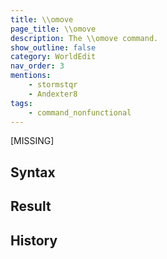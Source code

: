 ```yaml
---
title: \\omove
page_title: \\omove
description: The \\omove command.
show_outline: false
category: WorldEdit
nav_order: 3
mentions:
    - stormstqr
    - Andexter8
tags:
    - command_nonfunctional
---
```


[MISSING]

<CommandDetailsTable
    name="\\omove"
    :categories="[
        'system', 'world', 'server', 'worldedit'
    ]"
    :requiredTags="[
        'canUseChatCommands'
    ]"
    ultraSecurityModeSecurityLevel="WorldEdit"
    version="0.0.0"
    :undoSupported="-2"
    :functional="false"
    :deprecated="false"
/>

## Syntax

## Result

<template-EmptySection />

## History

<template-EmptySection />
